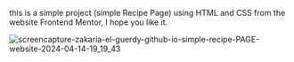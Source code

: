 this is a simple project (simple Recipe Page) using HTML and CSS from the website Frontend Mentor, I hope you like it.

![screencapture-zakaria-el-guerdy-github-io-simple-recipe-PAGE-website-2024-04-14-19_19_43](https://github.com/Zakaria-EL-Guerdy/simple--recipe-PAGE/assets/160786929/727ef520-6909-4d61-a38a-42906c0855e0)

